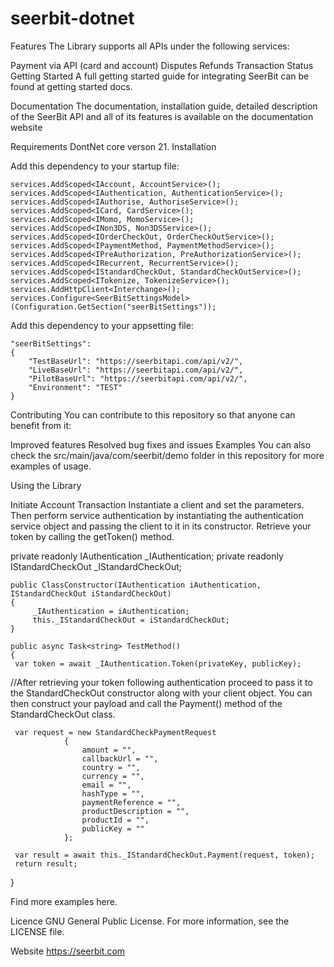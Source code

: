 # seerbit-dotnet

Features
The Library supports all APIs under the following services:

Payment via API (card and account)
Disputes
Refunds
Transaction Status
Getting Started
A full getting started guide for integrating SeerBit can be found at getting started docs.

Documentation
The documentation, installation guide, detailed description of the SeerBit API and all of its features is available on the documentation website

Requirements
DontNet core verson 21.
Installation

Add this dependency to your startup file:

    services.AddScoped<IAccount, AccountService>();
    services.AddScoped<IAuthentication, AuthenticationService>();
    services.AddScoped<IAuthorise, AuthoriseService>();
    services.AddScoped<ICard, CardService>();
    services.AddScoped<IMomo, MomoService>();
    services.AddScoped<INon3DS, Non3DSService>();
    services.AddScoped<IOrderCheckOut, OrderCheckOutService>();
    services.AddScoped<IPaymentMethod, PaymentMethodService>();
    services.AddScoped<IPreAuthorization, PreAuthorizationService>();
    services.AddScoped<IRecurrent, RecurrentService>();
    services.AddScoped<IStandardCheckOut, StandardCheckOutService>();
    services.AddScoped<ITokenize, TokenizeService>();
    services.AddHttpClient<Interchange>();
    services.Configure<SeerBitSettingsModel>(Configuration.GetSection("seerBitSettings"));

Add this dependency to your appsetting file:

    "seerBitSettings": 
    {
        "TestBaseUrl": "https://seerbitapi.com/api/v2/",
        "LiveBaseUrl": "https://seerbitapi.com/api/v2/",
        "PilotBaseUrl": "https://seerbitapi.com/api/v2/",
        "Environment": "TEST"
    }

Contributing
You can contribute to this repository so that anyone can benefit from it:

Improved features
Resolved bug fixes and issues
Examples
You can also check the src/main/java/com/seerbit/demo folder in this repository for more examples of usage.

Using the Library

Initiate Account Transaction
Instantiate a client and set the parameters. Then perform service authentication by instantiating the authentication service object and passing the client to it in its constructor. Retrieve your token by calling the getToken() method.
        
private readonly IAuthentication _IAuthentication;
private readonly IStandardCheckOut _IStandardCheckOut;

    public ClassConstructor(IAuthentication iAuthentication, IStandardCheckOut iStandardCheckOut)
    {
         _IAuthentication = iAuthentication;
         this._IStandardCheckOut = iStandardCheckOut;
    }

    public async Task<string> TestMethod()
    {
     var token = await _IAuthentication.Token(privateKey, publicKey);

//After retrieving your token following authentication proceed to pass it to the StandardCheckOut constructor along with your client object. You can then construct your payload and call the Payment() method of the StandardCheckOut class.

     var request = new StandardCheckPaymentRequest
                {
                    amount = "",
                    callbackUrl = "",
                    country = "",
                    currency = "",
                    email = "",
                    hashType = "",
                    paymentReference = "",
                    productDescription = "",
                    productId = "",
                    publicKey = ""
                };
     
     var result = await this._IStandardCheckOut.Payment(request, token);
     return result;
   }
  
Find more examples here.

Licence
GNU General Public License. For more information, see the LICENSE file.

Website
https://seerbit.com
